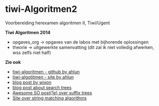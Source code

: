 tiwi-Algoritmen2
================

Voorbereiding herexamen algoritmen II, Tiwi/Ugent

**Tiwi Algoritmen 2014**
* opgaves_org -> opgaves van de labos met bijhorende oplossingen
* theorie -> uitgewerkte samenvatting (dit zal ik niet volledig afwerken, wss zelfs niet half)

**Zie ook**
* [tiwi-algoritmen - github by ahlun](https://github.com/ahluntang/tiwi-algoritmen)
* [tiwi-algotitmen - site by ahlun](http://algoritmen.ahlun.be/Algoritmen)
* [blog post by wixon](http://jns.me/blog/2014/07/09/algorithms-and-data-structures/)
* [blog post about search trees](http://andreasdl.wordpress.com/2014/08/05/search-trees/)
* [Awesome SO post(1e) over suffix trees](http://stackoverflow.com/questions/9452701/ukkonens-suffix-tree-algorithm-in-plain-english?lq=1)
* [Site over string matching algorithms](http://www.stoimen.com/blog/2012/04/17/computer-algorithms-boyer-moore-string-search-and-matching/)
